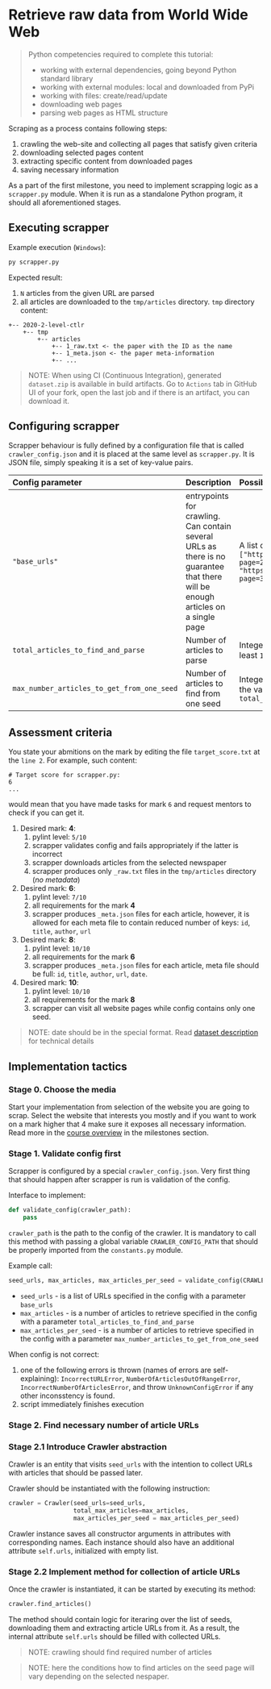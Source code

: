 # Retrieve raw data from World Wide Web

> Python competencies required to complete this tutorial:
> * working with external dependencies, going beyond Python standard library
> * working with external modules: local and downloaded from PyPi
> * working with files: create/read/update
> * downloading web pages
> * parsing web pages as HTML structure

Scraping as a process contains following steps:
1. crawling the web-site and collecting all pages that satisfy given criteria
1. downloading selected pages content
1. extracting specific content from downloaded pages
1. saving necessary information

As a part of the first milestone, you need to implement scrapping logic as a `scrapper.py` module.
When it is run as a standalone Python program, it should all aforementioned stages.

## Executing scrapper

Example execution (`Windows`):

```bash
py scrapper.py
```

Expected result:
1. `N` articles from the given URL are parsed
1. all articles are downloaded to the `tmp/articles` directory. `tmp` directory content:
```
+-- 2020-2-level-ctlr
    +-- tmp
        +-- articles
            +-- 1_raw.txt <- the paper with the ID as the name
            +-- 1_meta.json <- the paper meta-information
            +-- ...
```

> NOTE: When using CI (Continuous Integration), generated `dataset.zip` is available in
> build artifacts. Go to `Actions` tab in GitHub UI of your fork, open the last job and
> if there is an artifact, you can download it.

## Configuring scrapper

Scrapper behaviour is fully defined by a configuration file that is called 
`crawler_config.json` and it is placed at the same level as `scrapper.py`. It is JSON file,
simply speaking it is a set of key-value pairs. 


|Config parameter|Description|Possible values|
|:---|:---|:---|
|`"base_urls"`| entrypoints for crawling. Can contain several URLs as there is no guarantee that there will be enough articles on a single page|A list of URLs, for example `["https://www.nn.ru/text/?page=2", "https://www.nn.ru/text/?page=3"]`|
|`total_articles_to_find_and_parse`|Number of articles to parse|Integer values, should work for at least `100` papers|
|`max_number_articles_to_get_from_one_seed`|Number of articles to find from one seed|Integer values, usually equals to the value of `total_articles_to_find_and_parse`|

## Assessment criteria

You state your abmitions on the mark by editing the file `target_score.txt` at the `line 2`. For example, such content:
```
# Target score for scrapper.py:
6
...
```
would mean that you have made tasks for mark `6` and request mentors to check if you can get it.

1. Desired mark: **4**:
   1. pylint level: `5/10`
   1. scrapper validates config and fails appropriately if the latter is incorrect
   1. scrapper downloads articles from the selected newspaper
   1. scrapper produces only `_raw.txt` files in the `tmp/articles` directory (*no metadata*)
1. Desired mark: **6**:
   1. pylint level: `7/10`
   1. all requirements for the mark **4**
   1. scrapper produces `_meta.json` files for each article, however, it is allowed for each
      meta file to contain reduced number of keys: `id`, `title`, `author`, `url` 
1. Desired mark: **8**:
   1. pylint level: `10/10`
   1. all requirements for the mark **6**
   1. scrapper produces `_meta.json` files for each article, meta file should be full: 
      `id`, `title`, `author`, `url`, `date`.
1. Desired mark: **10**:
   1. pylint level: `10/10`
   1. all requirements for the mark **8**
   1. scrapper can visit all website pages while config contains only one seed.

> NOTE: date should be in the special format. Read [dataset description](./dataset.md) 
> for technical details

## Implementation tactics

### Stage 0. Choose the media

Start your implementation from selection of the website you are going to scrap.
Select the website that interests you mostly and if you want to work on a mark
higher that 4 make sure it exposes all necessary information. Read more in the 
[course overview](../README.md) in the milestones section.

### Stage 1. Validate config first

Scrapper is configured by a special `crawler_config.json`.
Very first thing that should happen after scrapper is run is validation of the config.

Interface to implement:

```py
def validate_config(crawler_path):
    pass
```

`crawler_path` is the path to the config of the crawler. It is mandatory to call this
method with passing a global variable `CRAWLER_CONFIG_PATH` that should be properly
imported from the `constants.py` module.

Example call:

```py
seed_urls, max_articles, max_articles_per_seed = validate_config(CRAWLER_CONFIG_PATH)
```

* `seed_urls` - is a list of URLs specified in the config with a parameter 
`base_urls`
* `max_articles` - is a number of articles to retrieve
specified in the config with a parameter 
`total_articles_to_find_and_parse`
* `max_articles_per_seed` - is a number of articles to retrieve
specified in the config with a parameter 
`max_number_articles_to_get_from_one_seed`

When config is not correct:

1. one of the following errors is thrown (names of 
   errors are self-explaining):
   `IncorrectURLError`, `NumberOfArticlesOutOfRangeError`, 
   `IncorrectNumberOfArticlesError`, and throw `UnknownConfigError` if
   any other inconsstency is found.
2. script immediately finishes execution

### Stage 2. Find necessary number of article URLs

### Stage 2.1 Introduce Crawler abstraction

Crawler is an entity that visits `seed_urls` with the intention to collect
URLs with articles that should be passed later.

Crawler should be instantiated with the following instruction:

```py
crawler = Crawler(seed_urls=seed_urls, 
                  total_max_articles=max_articles, 
                  max_articles_per_seed = max_articles_per_seed)
```

Crawler instance saves all constructor arguments in attributes with
corresponding names. Each instance should also have an
additional attribute `self.urls`, initialized with empty list.

### Stage 2.2 Implement method for collection of article URLs

Once the crawler is instantiated, it can be started by executing its 
method:

```py
crawler.find_articles()
```

The method should contain logic for iteraring over the list of seeds, 
downloading them and extracting article URLs from it. As a result, 
the internal attribute `self.urls`
should be filled with collected URLs.

> NOTE: crawling should find required number of articles

> NOTE: here the conditions how to find articles on the seed page
> will vary depending on the selected nespaper.



